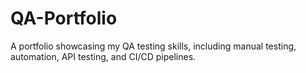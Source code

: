 # QA-Portfolio
A portfolio showcasing my QA testing skills, including manual testing, automation, API testing, and CI/CD pipelines.
